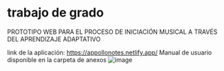 # trabajo de grado
PROTOTIPO WEB PARA EL PROCESO DE INICIACIÓN MUSICAL A TRAVÉS DEL APRENDIZAJE ADAPTATIVO

link de la aplicación: https://appollonotes.netlify.app/
Manual de usuario disponible en la carpeta de anexos
![image](https://github.com/danielhd20/trabajo-de-grado/assets/104640617/c560f365-3100-4bbc-a6a8-f79fd1c8c313)
